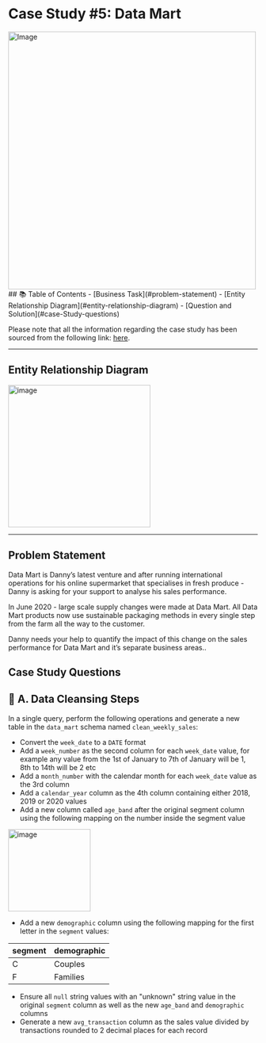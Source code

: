 # Case Study #5: Data Mart
<img src="https://user-images.githubusercontent.com/81607668/131437982-fc087a4c-0b77-4714-907b-54e0420e7166.png" alt="Image" width="500" height="520">
## 📚 Table of Contents
- [Business Task](#problem-statement)
- [Entity Relationship Diagram](#entity-relationship-diagram)
- [Question and Solution](#case-Study-questions)

Please note that all the information regarding the case study has been sourced from the following link: [here](https://8weeksqlchallenge.com/case-study-5/). 

***
## Entity Relationship Diagram

<img width="287" alt="image" src="https://user-images.githubusercontent.com/81607668/131438278-45e6a4e8-7cf5-468a-937b-2c306a792782.png">

***
## Problem Statement

Data Mart is Danny’s latest venture and after running international operations for his online supermarket that specialises in fresh produce - Danny is asking for your support to analyse his sales performance.

In June 2020 - large scale supply changes were made at Data Mart. All Data Mart products now use sustainable packaging methods in every single step from the farm all the way to the customer.

Danny needs your help to quantify the impact of this change on the sales performance for Data Mart and it’s separate business areas..

## Case Study Questions

## 🧼 A. Data Cleansing Steps

In a single query, perform the following operations and generate a new table in the `data_mart` schema named `clean_weekly_sales`:
- Convert the `week_date` to a `DATE` format
- Add a `week_number` as the second column for each `week_date` value, for example any value from the 1st of January to 7th of January will be 1, 8th to 14th will be 2 etc
- Add a `month_number` with the calendar month for each `week_date` value as the 3rd column
- Add a `calendar_year` column as the 4th column containing either 2018, 2019 or 2020 values
- Add a new column called `age_band` after the original segment column using the following mapping on the number inside the segment value
  
<img width="166" alt="image" src="https://user-images.githubusercontent.com/81607668/131438667-3b7f3da5-cabc-436d-a352-2022841fc6a2.png">
  
- Add a new `demographic` column using the following mapping for the first letter in the `segment` values:  

| segment | demographic | 
| ------- | ----------- |
| C | Couples |
| F | Families |

- Ensure all `null` string values with an "unknown" string value in the original `segment` column as well as the new `age_band` and `demographic` columns
- Generate a new `avg_transaction` column as the sales value divided by transactions rounded to 2 decimal places for each record
